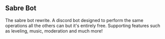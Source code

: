 ## Sabre Bot
The sabre bot rewrite.  A discord bot designed to perform the same operations all the others can but it's entirely free.  Supporting features such as leveling, music, moderation and much more!